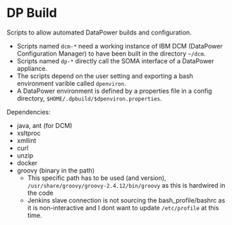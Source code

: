# DP Build

Scripts to allow automated DataPower builds and configuration.

* Scripts named `dcm-*` need a working instance of IBM DCM
(DataPower Configuration Manager) to have been built in the
directory `~/dcm`.
* Scripts named `dp-*` directly call the SOMA interface of
a DataPower appliance.
* The scripts depend on the user setting and exporting a bash
environment varible called `dpenviron`.
* A DataPower environment is defined by a properties file in
a config directory, `$HOME/.dpbuild/$dpenviron.properties`.

Dependencies:
* java, ant (for DCM)
* xsltproc
* xmllint
* curl
* unzip
* docker
* groovy (binary in the path)
    - This specific path has to be used (and version), `/usr/share/groovy/groovy-2.4.12/bin/groovy` as this is hardwired in the code
    - Jenkins slave connection is not sourcing the bash_profile/bashrc as it is non-interactive and I dont want to update `/etc/profile` at this time.
